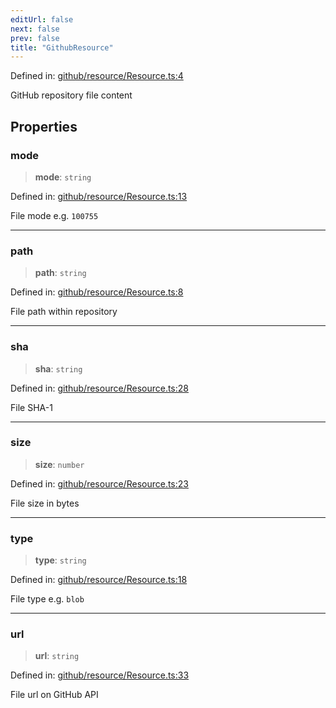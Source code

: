 ```yaml
---
editUrl: false
next: false
prev: false
title: "GithubResource"
---
```


Defined in: [github/resource/Resource.ts:4](https://github.com/datisthq/dpkit/blob/5891634de8175d14853313e208ffbae144fd78eb/github/resource/Resource.ts#L4)

GitHub repository file content

## Properties

### mode

> **mode**: `string`

Defined in: [github/resource/Resource.ts:13](https://github.com/datisthq/dpkit/blob/5891634de8175d14853313e208ffbae144fd78eb/github/resource/Resource.ts#L13)

File mode e.g. `100755`

***

### path

> **path**: `string`

Defined in: [github/resource/Resource.ts:8](https://github.com/datisthq/dpkit/blob/5891634de8175d14853313e208ffbae144fd78eb/github/resource/Resource.ts#L8)

File path within repository

***

### sha

> **sha**: `string`

Defined in: [github/resource/Resource.ts:28](https://github.com/datisthq/dpkit/blob/5891634de8175d14853313e208ffbae144fd78eb/github/resource/Resource.ts#L28)

File SHA-1

***

### size

> **size**: `number`

Defined in: [github/resource/Resource.ts:23](https://github.com/datisthq/dpkit/blob/5891634de8175d14853313e208ffbae144fd78eb/github/resource/Resource.ts#L23)

File size in bytes

***

### type

> **type**: `string`

Defined in: [github/resource/Resource.ts:18](https://github.com/datisthq/dpkit/blob/5891634de8175d14853313e208ffbae144fd78eb/github/resource/Resource.ts#L18)

File type e.g. `blob`

***

### url

> **url**: `string`

Defined in: [github/resource/Resource.ts:33](https://github.com/datisthq/dpkit/blob/5891634de8175d14853313e208ffbae144fd78eb/github/resource/Resource.ts#L33)

File url on GitHub API
